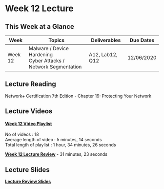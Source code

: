 # Week 12 Lecture

## This Week at a Glance

| Week | Topics |  Deliverables | Due Dates |
| --- | --- | --- | --- |
| Week 12 | Malware / Device Hardening <br> Cyber Attacks / Network Segmentation  | A12, Lab12, Q12 | 12/06/2020 |

## Lecture Reading

Network+ Certification 7th Edition - Chapter 19: Protecting Your Network

## Lecture Videos

#### [Week 12 Video Playlist](https://www.youtube.com/playlist?list=PLuUSWzFVaPpvovI_KLkUtbrUc5rNe8-Ta) <br>
No of videos : 18 <br>
Average length of video : 5 minutes, 14 seconds <br>
Total length of playlist : 1 hour, 34 minutes, 26 seconds <br>

**[Week 12 Lecture Review](https://uri.techsmithrelay.com/vWDo)** - 31 minutes, 23 seconds


## Lecture Slides

**[Lecture Review Slides](week12-lecture-notes.pdf)**
